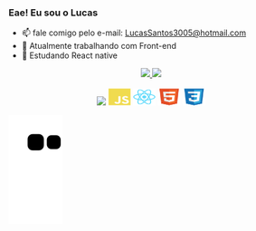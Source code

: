  ###   Eae! Eu sou o Lucas 

 -  📫 fale comigo pelo e-mail: LucasSantos3005@hotmail.com
 -  🔭 Atualmente trabalhando com Front-end
 -  🌱 Estudando React native
 
<div align="center">
  <a href="https://github.com/Lucaxhw">
  <img height="160em" src="https://github-readme-stats.vercel.app/api?username=Lucaxhw&show_icons=true&theme=nord&include_all_commits=true&count_private=true"/>
  <img height="160em" src="https://github-readme-stats.vercel.app/api/top-langs/?username=Lucaxhw&layout=compact&langs_count=7&theme=nord"/>
</div>

<div align="center" style="display: inline_block"><br>
  <a href="https://www.linkedin.com/in/lucas-da-silva-670152191" target="_blank"><img src="https://img.shields.io/badge/-LinkedIn-%230077B5?style=for-the-badge&logo=linkedin&logoColor=white" target="_blank"></a> 
  
  <img  alt="Lucas-Js" height="30" width="40" src="https://raw.githubusercontent.com/devicons/devicon/master/icons/javascript/javascript-plain.svg">
  <img  alt="Lucas-React" height="30" width="40" src="https://raw.githubusercontent.com/devicons/devicon/master/icons/react/react-original.svg">
  <img  alt="Lucas-HTML" height="30" width="40" src="https://raw.githubusercontent.com/devicons/devicon/master/icons/html5/html5-original.svg">
  <img  alt="Lucas-CSS" height="30" width="40" src="https://raw.githubusercontent.com/devicons/devicon/master/icons/css3/css3-original.svg">
  
</div>
  
 
 
<div>
  
![Snake animation](https://github.com/rafaballerini/rafaballerini/blob/output/github-contribution-grid-snake.svg)
  
</div>
 
  
